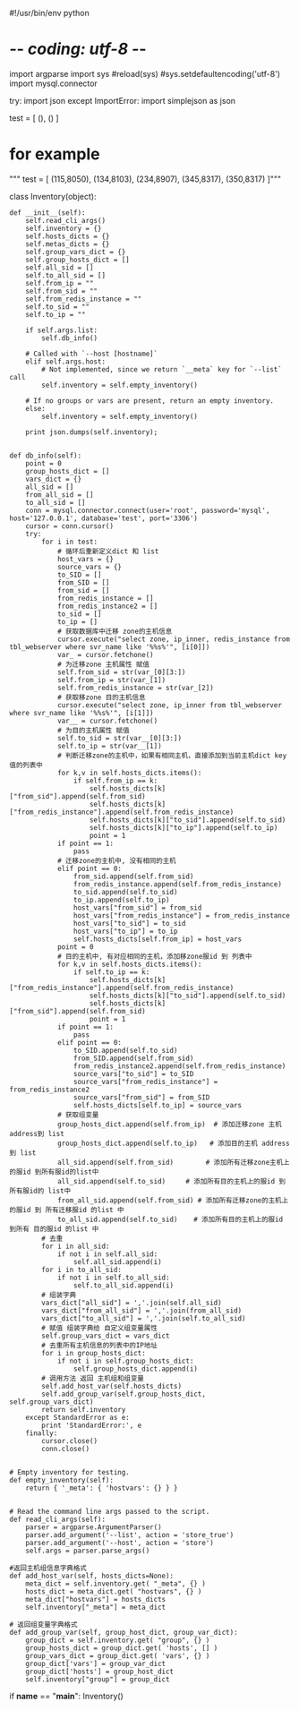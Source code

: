 #!/usr/bin/env python
# -*- coding: utf-8 -*-

import argparse
import sys
#reload(sys)
#sys.setdefaultencoding('utf-8')
import mysql.connector

try:
    import json
except ImportError:
    import simplejson as json

test = [
(),
()
]

# for example
"""
test = [
(115,8050),
(134,8103),
(234,8907),
(345,8317),
(350,8317)
]"""


class Inventory(object):
    
    def __init__(self):
        self.read_cli_args()
        self.inventory = {}
        self.hosts_dicts = {}
        self.metas_dicts = {}
        self.group_vars_dict = {}
        self.group_hosts_dict = []
        self.all_sid = []
        self.to_all_sid = []
        self.from_ip = ""
        self.from_sid = ""
        self.from_redis_instance = ""
        self.to_sid = ""
        self.to_ip = ""

        if self.args.list:
            self.db_info()

        # Called with `--host [hostname]`
        elif self.args.host:
            # Not implemented, since we return `__meta` key for `--list` call
            self.inventory = self.empty_inventory()

        # If no groups or vars are present, return an empty inventory.
        else:
            self.inventory = self.empty_inventory()

        print json.dumps(self.inventory);


    def db_info(self):
        point = 0
        group_hosts_dict = []
        vars_dict = {}
        all_sid = []
        from_all_sid = []
        to_all_sid = []
        conn = mysql.connector.connect(user='root', password='mysql', host='127.0.0.1', database='test', port='3306')
        cursor = conn.cursor()
        try:
            for i in test:
                # 循环后重新定义dict 和 list 
                host_vars = {}
                source_vars = {}
                to_SID = []
                from_SID = []
                from_sid = []
                from_redis_instance = []
                from_redis_instance2 = []
                to_sid = []
                to_ip = []
                # 获取数据库中迁移 zone的主机信息
                cursor.execute("select zone, ip_inner, redis_instance from tbl_webserver where svr_name like '%%s%'", [i[0]])
                var_ = cursor.fetchone()
                # 为迁移zone 主机属性 赋值
                self.from_sid = str(var_[0][3:])
                self.from_ip = str(var_[1])
                self.from_redis_instance = str(var_[2])
                # 获取移zone 目的主机信息
                cursor.execute("select zone, ip_inner from tbl_webserver where svr_name like '%%s%'", [i[1]])
                var__ = cursor.fetchone()
                # 为目的主机属性 赋值
                self.to_sid = str(var__[0][3:])
                self.to_ip = str(var__[1])
                # 判断迁移zone的主机中，如果有相同主机，直接添加到当前主机dict key值的列表中
                for k,v in self.hosts_dicts.items():
                    if self.from_ip == k:
                        self.hosts_dicts[k]["from_sid"].append(self.from_sid)
                        self.hosts_dicts[k]["from_redis_instance"].append(self.from_redis_instance)
                        self.hosts_dicts[k]["to_sid"].append(self.to_sid)
                        self.hosts_dicts[k]["to_ip"].append(self.to_ip)
                        point = 1
                if point == 1:
                    pass
                # 迁移zone的主机中, 没有相同的主机
                elif point == 0:
                    from_sid.append(self.from_sid)
                    from_redis_instance.append(self.from_redis_instance)
                    to_sid.append(self.to_sid)
                    to_ip.append(self.to_ip)
                    host_vars["from_sid"] = from_sid
                    host_vars["from_redis_instance"] = from_redis_instance
                    host_vars["to_sid"] = to_sid
                    host_vars["to_ip"] = to_ip
                    self.hosts_dicts[self.from_ip] = host_vars
                point = 0
                # 目的主机中, 有对应相同的主机，添加移zone服id 到 列表中
                for k,v in self.hosts_dicts.items():
                    if self.to_ip == k:
                        self.hosts_dicts[k]["from_redis_instance"].append(self.from_redis_instance) 
                        self.hosts_dicts[k]["to_sid"].append(self.to_sid)
                        self.hosts_dicts[k]["from_sid"].append(self.from_sid)
                        point = 1
                if point == 1:
                    pass
                elif point == 0:
                    to_SID.append(self.to_sid)
                    from_SID.append(self.from_sid)
                    from_redis_instance2.append(self.from_redis_instance)
                    source_vars["to_sid"] = to_SID
                    source_vars["from_redis_instance"] = from_redis_instance2
                    source_vars["from_sid"] = from_SID
                    self.hosts_dicts[self.to_ip] = source_vars
                # 获取组变量
                group_hosts_dict.append(self.from_ip)  # 添加迁移zone 主机 address到 list
                group_hosts_dict.append(self.to_ip)   # 添加目的主机 address到 list
                all_sid.append(self.from_sid)        # 添加所有迁移zone主机上的服id 到所有服id的list中
                all_sid.append(self.to_sid)	    # 添加所有目的主机上的服id 到所有服id的 list中
                from_all_sid.append(self.from_sid) # 添加所有迁移zone的主机上的服id 到 所有迁移服id 的list 中
                to_all_sid.append(self.to_sid)    # 添加所有目的主机上的服id 到所有 目的服id 的list 中
            # 去重
            for i in all_sid:
                if not i in self.all_sid:
                    self.all_sid.append(i)
            for i in to_all_sid:
                if not i in self.to_all_sid:
                    self.to_all_sid.append(i)
            # 组装字典
            vars_dict["all_sid"] = ','.join(self.all_sid)
            vars_dict["from_all_sid"] = ','.join(from_all_sid)
            vars_dict["to_all_sid"] = ','.join(self.to_all_sid)
            # 赋值 组装字典给 自定义组变量属性
            self.group_vars_dict = vars_dict
            # 去重所有主机信息的列表中的IP地址
            for i in group_hosts_dict:
                if not i in self.group_hosts_dict:
                    self.group_hosts_dict.append(i)
            # 调用方法 返回 主机组和组变量
            self.add_host_var(self.hosts_dicts)
            self.add_group_var(self.group_hosts_dict, self.group_vars_dict)
            return self.inventory
        except StandardError as e:
            print 'StandardError:', e
        finally:
            cursor.close()
            conn.close()


    # Empty inventory for testing.
    def empty_inventory(self):
        return { '_meta': { 'hostvars': {} } }


    # Read the command line args passed to the script.
    def read_cli_args(self):
        parser = argparse.ArgumentParser()
        parser.add_argument('--list', action = 'store_true')
        parser.add_argument('--host', action = 'store')
        self.args = parser.parse_args()

    #返回主机组信息字典格式
    def add_host_var(self, hosts_dicts=None):  
        meta_dict = self.inventory.get( "_meta", {} )
        hosts_dict = meta_dict.get( "hostvars", {} )
        meta_dict["hostvars"] = hosts_dicts
        self.inventory["_meta"] = meta_dict

    # 返回组变量字典格式
    def add_group_var(self, group_host_dict, group_var_dict):  
        group_dict = self.inventory.get( "group", {} )
        group_hosts_dict = group_dict.get( 'hosts', [] )
        group_vars_dict = group_dict.get( 'vars', {} )
        group_dict['vars'] = group_var_dict
        group_dict['hosts'] = group_host_dict
        self.inventory["group"] = group_dict


if __name__ == "__main__":
    Inventory()

